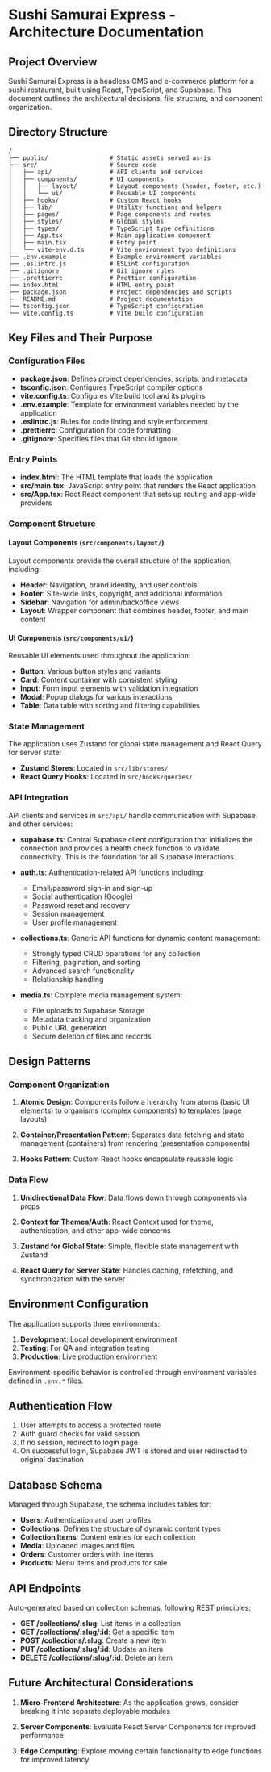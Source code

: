 # Sushi Samurai Express - Architecture Documentation

## Project Overview

Sushi Samurai Express is a headless CMS and e-commerce platform for a sushi restaurant, built using React, TypeScript, and Supabase. This document outlines the architectural decisions, file structure, and component organization.

## Directory Structure

```
/
├── public/                 # Static assets served as-is
├── src/                    # Source code
│   ├── api/                # API clients and services
│   ├── components/         # UI components
│   │   ├── layout/         # Layout components (header, footer, etc.)
│   │   └── ui/             # Reusable UI components
│   ├── hooks/              # Custom React hooks
│   ├── lib/                # Utility functions and helpers
│   ├── pages/              # Page components and routes
│   ├── styles/             # Global styles
│   ├── types/              # TypeScript type definitions
│   ├── App.tsx             # Main application component
│   ├── main.tsx            # Entry point
│   └── vite-env.d.ts       # Vite environment type definitions
├── .env.example            # Example environment variables
├── .eslintrc.js            # ESLint configuration
├── .gitignore              # Git ignore rules
├── .prettierrc             # Prettier configuration
├── index.html              # HTML entry point
├── package.json            # Project dependencies and scripts
├── README.md               # Project documentation
├── tsconfig.json           # TypeScript configuration
└── vite.config.ts          # Vite build configuration
```

## Key Files and Their Purpose

### Configuration Files

- **package.json**: Defines project dependencies, scripts, and metadata
- **tsconfig.json**: Configures TypeScript compiler options
- **vite.config.ts**: Configures Vite build tool and its plugins
- **.env.example**: Template for environment variables needed by the application
- **.eslintrc.js**: Rules for code linting and style enforcement
- **.prettierrc**: Configuration for code formatting
- **.gitignore**: Specifies files that Git should ignore

### Entry Points

- **index.html**: The HTML template that loads the application
- **src/main.tsx**: JavaScript entry point that renders the React application
- **src/App.tsx**: Root React component that sets up routing and app-wide providers

### Component Structure

#### Layout Components (`src/components/layout/`)

Layout components provide the overall structure of the application, including:

- **Header**: Navigation, brand identity, and user controls
- **Footer**: Site-wide links, copyright, and additional information
- **Sidebar**: Navigation for admin/backoffice views
- **Layout**: Wrapper component that combines header, footer, and main content

#### UI Components (`src/components/ui/`)

Reusable UI elements used throughout the application:

- **Button**: Various button styles and variants
- **Card**: Content container with consistent styling
- **Input**: Form input elements with validation integration
- **Modal**: Popup dialogs for various interactions
- **Table**: Data table with sorting and filtering capabilities

### State Management

The application uses Zustand for global state management and React Query for server state:

- **Zustand Stores**: Located in `src/lib/stores/`
- **React Query Hooks**: Located in `src/hooks/queries/`

### API Integration

API clients and services in `src/api/` handle communication with Supabase and other services:

- **supabase.ts**: Central Supabase client configuration that initializes the connection and provides a health check function to validate connectivity. This is the foundation for all Supabase interactions.

- **auth.ts**: Authentication-related API functions including:
  - Email/password sign-in and sign-up
  - Social authentication (Google)
  - Password reset and recovery
  - Session management
  - User profile management

- **collections.ts**: Generic API functions for dynamic content management:
  - Strongly typed CRUD operations for any collection
  - Filtering, pagination, and sorting
  - Advanced search functionality
  - Relationship handling

- **media.ts**: Complete media management system:
  - File uploads to Supabase Storage
  - Metadata tracking and organization
  - Public URL generation
  - Secure deletion of files and records

## Design Patterns

### Component Organization

1. **Atomic Design**: Components follow a hierarchy from atoms (basic UI elements) to organisms (complex components) to templates (page layouts)

2. **Container/Presentation Pattern**: Separates data fetching and state management (containers) from rendering (presentation components)

3. **Hooks Pattern**: Custom React hooks encapsulate reusable logic

### Data Flow

1. **Unidirectional Data Flow**: Data flows down through components via props

2. **Context for Themes/Auth**: React Context used for theme, authentication, and other app-wide concerns

3. **Zustand for Global State**: Simple, flexible state management with Zustand

4. **React Query for Server State**: Handles caching, refetching, and synchronization with the server

## Environment Configuration

The application supports three environments:

1. **Development**: Local development environment
2. **Testing**: For QA and integration testing
3. **Production**: Live production environment

Environment-specific behavior is controlled through environment variables defined in `.env.*` files.

## Authentication Flow

1. User attempts to access a protected route
2. Auth guard checks for valid session
3. If no session, redirect to login page
4. On successful login, Supabase JWT is stored and user redirected to original destination

## Database Schema

Managed through Supabase, the schema includes tables for:

- **Users**: Authentication and user profiles
- **Collections**: Defines the structure of dynamic content types
- **Collection Items**: Content entries for each collection
- **Media**: Uploaded images and files
- **Orders**: Customer orders with line items
- **Products**: Menu items and products for sale

## API Endpoints

Auto-generated based on collection schemas, following REST principles:

- **GET /collections/:slug**: List items in a collection
- **GET /collections/:slug/:id**: Get a specific item
- **POST /collections/:slug**: Create a new item
- **PUT /collections/:slug/:id**: Update an item
- **DELETE /collections/:slug/:id**: Delete an item

## Future Architectural Considerations

1. **Micro-Frontend Architecture**: As the application grows, consider breaking it into separate deployable modules

2. **Server Components**: Evaluate React Server Components for improved performance

3. **Edge Computing**: Explore moving certain functionality to edge functions for improved latency
